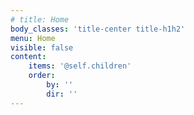 ```yaml
---
# title: Home
body_classes: 'title-center title-h1h2'
menu: Home
visible: false
content:
    items: '@self.children'
    order:
        by: ''
        dir: ''
---
```


